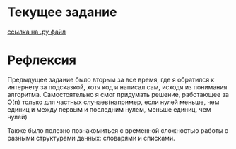 # Текущее задание
[ссылка на .py файл](problemset_3.py)

# Рефлексия
Предыдущее задание было вторым за все время, где я обратился к интернету за подсказкой, хотя код и написал сам, исходя из понимания алгоритма.
Самостоятельно я смог придумать решение, работающее за O(n) только для частных случаев(например, если нулей меньше, чем единиц и между первым и последним нулем, меньше единиц, чем нулей)

Также было полезно познакомиться с временной сложностью работы с разными структурами данных: словарями и списками.
